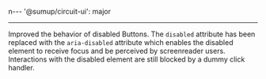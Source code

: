 n---
'@sumup/circuit-ui': major

---

Improved the behavior of disabled Buttons. The `disabled` attribute has been replaced with the `aria-disabled` attribute which enables the disabled element to receive focus and be perceived by screenreader users. Interactions with the disabled element are still blocked by a dummy click handler.
